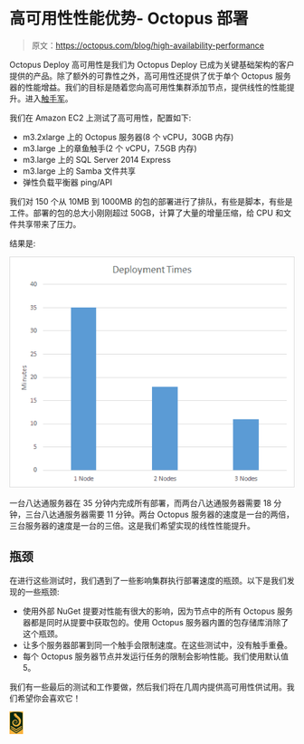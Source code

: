 # 高可用性性能优势- Octopus 部署

> 原文：<https://octopus.com/blog/high-availability-performance>

Octopus Deploy 高可用性是我们为 Octopus Deploy 已成为关键基础架构的客户提供的产品。除了额外的可靠性之外，高可用性还提供了优于单个 Octopus 服务器的性能增益。我们的目标是随着您向高可用性集群添加节点，提供线性的性能提升。进入[触手军](/blog/how-we-create-the-tentacle-army)。

我们在 Amazon EC2 上测试了高可用性，配置如下:

*   m3.2xlarge 上的 Octopus 服务器(8 个 vCPU，30GB 内存)
*   m3.large 上的章鱼触手(2 个 vCPU，7.5GB 内存)
*   m3.large 上的 SQL Server 2014 Express
*   m3.large 上的 Samba 文件共享
*   弹性负载平衡器 ping/API

我们对 150 个从 10MB 到 1000MB 的包的部署进行了排队，有些是脚本，有些是工件。部署的包的总大小刚刚超过 50GB，计算了大量的增量压缩，给 CPU 和文件共享带来了压力。

结果是:

![High Availability results](img/c5d2aaa2f51f584a5f268e3807eac24e.png)

一台八达通服务器在 35 分钟内完成所有部署，而两台八达通服务器需要 18 分钟，三台八达通服务器需要 11 分钟。两台 Octopus 服务器的速度是一台的两倍，三台服务器的速度是一台的三倍。这是我们希望实现的线性性能提升。

## 瓶颈

在进行这些测试时，我们遇到了一些影响集群执行部署速度的瓶颈。以下是我们发现的一些瓶颈:

*   使用外部 NuGet 提要对性能有很大的影响，因为节点中的所有 Octopus 服务器都是同时从提要中获取包的。使用 Octopus 服务器内置的包存储库消除了这个瓶颈。
*   让多个服务器部署到同一个触手会限制速度。在这些测试中，没有触手重叠。
*   每个 Octopus 服务器节点并发运行任务的限制会影响性能。我们使用默认值 5。

我们有一些最后的测试和工作要做，然后我们将在几周内提供高可用性供试用。我们希望你会喜欢它！

![](img/c5d58b5356b80cae3d7e21d868599adc.png)